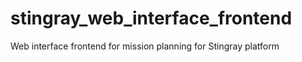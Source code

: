 # stingray_web_interface_frontend
Web interface frontend for mission planning for Stingray platform
